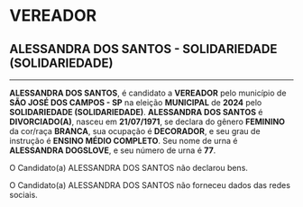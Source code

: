 # VEREADOR
## ALESSANDRA DOS SANTOS - SOLIDARIEDADE (SOLIDARIEDADE)
---
**ALESSANDRA DOS SANTOS**, é candidato a **VEREADOR** pelo município de **SÃO JOSÉ DOS CAMPOS - SP** na eleição **MUNICIPAL** de **2024** pelo **SOLIDARIEDADE (SOLIDARIEDADE)**.
**ALESSANDRA DOS SANTOS** é **DIVORCIADO(A)**, nasceu em **21/07/1971**, se declara do gênero **FEMININO** da cor/raça **BRANCA**, sua ocupação é **DECORADOR**, e seu grau de instrução é **ENSINO MÉDIO COMPLETO**.
Seu nome de urna é **ALESSANDRA DOGSLOVE**, e seu número de urna é **77**.

O Candidato(a) ALESSANDRA DOS SANTOS não declarou bens.


O Candidato(a) ALESSANDRA DOS SANTOS não forneceu dados das redes sociais.